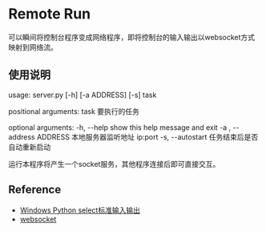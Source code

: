 # Remote Run

可以瞬间将控制台程序变成网络程序，即将控制台的输入输出以websocket方式映射到网络流。

## 使用说明

usage: server.py \[-h\] \[-a ADDRESS\] \[-s\] task

positional arguments:
  task                  要执行的任务

optional arguments:
  -h, --help            show this help message and exit
  -a , --address ADDRESS  本地服务器监听地址 ip:port
  -s, --autostart       任务结束后是否自动重新启动



运行本程序将产生一个socket服务，其他程序连接后即可直接交互。

## Reference
+ [Windows Python select标准输入输出](http://www.ideawu.net/blog/archives/508.html)
+ [websocket](http://python.jobbole.com/88207/)